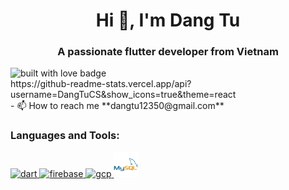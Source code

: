 <h1 align="center">Hi 👋, I'm Dang Tu</h1>
<h3 align="center">A passionate flutter developer from Vietnam</h3>
<img src="https://forthebadge.com/images/badges/built-with-love.svg" alt="built with love badge" />
<div>https://github-readme-stats.vercel.app/api?username=DangTuCS&show_icons=true&theme=react</div>
- 📫 How to reach me **dangtu12350@gmail.com**

<p align="left">
</p>

<h3 align="left">Languages and Tools:</h3>
<p align="left"> <a href="https://dart.dev" target="_blank" rel="noreferrer"> <img src="https://www.vectorlogo.zone/logos/dartlang/dartlang-icon.svg" alt="dart" width="40" height="40"/> </a> <a href="https://firebase.google.com/" target="_blank" rel="noreferrer"> <img src="https://www.vectorlogo.zone/logos/firebase/firebase-icon.svg" alt="firebase" width="40" height="40"/> </a> <a href="https://cloud.google.com" target="_blank" rel="noreferrer"> <img src="https://www.vectorlogo.zone/logos/google_cloud/google_cloud-icon.svg" alt="gcp" width="40" height="40"/> </a> <a href="https://www.mysql.com/" target="_blank" rel="noreferrer"> <img src="https://raw.githubusercontent.com/devicons/devicon/master/icons/mysql/mysql-original-wordmark.svg" alt="mysql" width="40" height="40"/> </a> </p>
